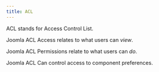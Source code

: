 ```yaml
---
title: ACL
---
```

ACL stands for Access Control List.

Joomla ACL Access relates to what users can *view*.

Joomla ACL Permissions relate to what users can *do*. 

Joomla ACL Can control access to component preferences.
